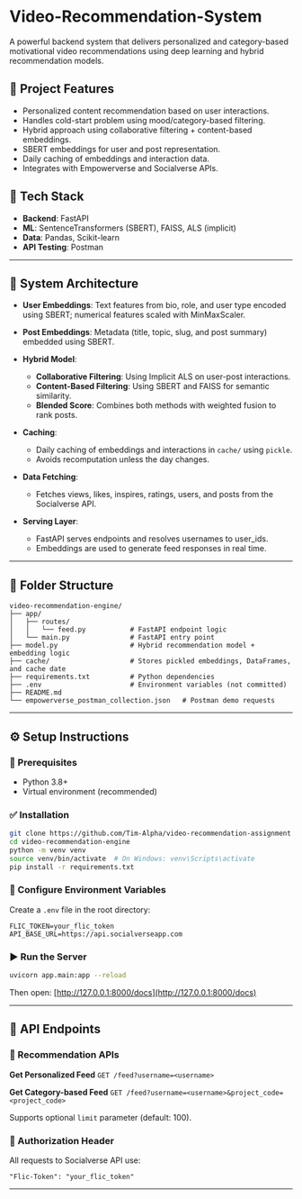 # Video-Recommendation-System


A powerful backend system that delivers personalized and category-based motivational video recommendations using deep learning and hybrid recommendation models.

## 🚀 Project Features

* Personalized content recommendation based on user interactions.
* Handles cold-start problem using mood/category-based filtering.
* Hybrid approach using collaborative filtering + content-based embeddings.
* SBERT embeddings for user and post representation.
* Daily caching of embeddings and interaction data.
* Integrates with Empowerverse and Socialverse APIs.

## 🧰 Tech Stack

* **Backend**: FastAPI
* **ML**: SentenceTransformers (SBERT), FAISS, ALS (implicit)
* **Data**: Pandas, Scikit-learn
* **API Testing**: Postman

---

## 🧱️ System Architecture

* **User Embeddings**: Text features from bio, role, and user type encoded using SBERT; numerical features scaled with MinMaxScaler.
* **Post Embeddings**: Metadata (title, topic, slug, and post summary) embedded using SBERT.
* **Hybrid Model**:

  * **Collaborative Filtering**: Using Implicit ALS on user-post interactions.
  * **Content-Based Filtering**: Using SBERT and FAISS for semantic similarity.
  * **Blended Score**: Combines both methods with weighted fusion to rank posts.
* **Caching**:

  * Daily caching of embeddings and interactions in `cache/` using `pickle`.
  * Avoids recomputation unless the day changes.
* **Data Fetching**:

  * Fetches views, likes, inspires, ratings, users, and posts from the Socialverse API.
* **Serving Layer**:

  * FastAPI serves endpoints and resolves usernames to user\_ids.
  * Embeddings are used to generate feed responses in real time.

---

## 📁 Folder Structure

```
video-recommendation-engine/
├── app/
│   ├── routes/
│   │   └── feed.py           # FastAPI endpoint logic
│   └── main.py               # FastAPI entry point
├── model.py                  # Hybrid recommendation model + embedding logic
├── cache/                    # Stores pickled embeddings, DataFrames, and cache date
├── requirements.txt          # Python dependencies
├── .env                      # Environment variables (not committed)
├── README.md
└── empowerverse_postman_collection.json   # Postman demo requests
```

---

## ⚙️ Setup Instructions

### 🔐 Prerequisites

* Python 3.8+
* Virtual environment (recommended)

### ✅ Installation

```bash
git clone https://github.com/Tim-Alpha/video-recommendation-assignment.git
cd video-recommendation-engine
python -m venv venv
source venv/bin/activate  # On Windows: venv\Scripts\activate
pip install -r requirements.txt
```

### 🔐 Configure Environment Variables

Create a `.env` file in the root directory:

```
FLIC_TOKEN=your_flic_token
API_BASE_URL=https://api.socialverseapp.com
```

### ▶️ Run the Server

```bash
uvicorn app.main:app --reload
```

Then open: [http://127.0.0.1:8000/docs](http://127.0.0.1:8000/docs)

---

## 📡 API Endpoints

### 🎯 Recommendation APIs

**Get Personalized Feed**
`GET /feed?username=<username>`

**Get Category-based Feed**
`GET /feed?username=<username>&project_code=<project_code>`

Supports optional `limit` parameter (default: 100).

### 🔐 Authorization Header

All requests to Socialverse API use:

```
"Flic-Token": "your_flic_token"
```

---









